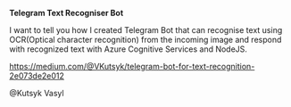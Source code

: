 **Telegram Text Recogniser Bot**

I want to tell you how I created Telegram Bot that can recognise text using OCR(Optical character recognition) from the incoming image and respond with recognized text with Azure Cognitive Services and NodeJS.

https://medium.com/@VKutsyk/telegram-bot-for-text-recognition-2e073de2e012

@Kutsyk Vasyl
